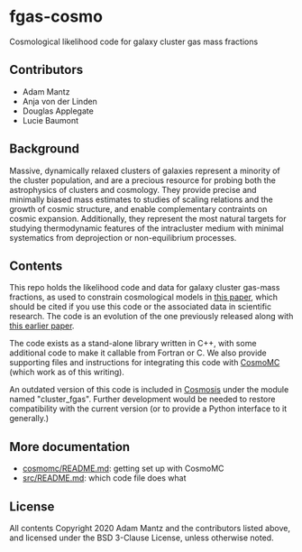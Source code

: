 # fgas-cosmo

Cosmological likelihood code for galaxy cluster gas mass fractions

## Contributors

* Adam Mantz
* Anja von der Linden
* Douglas Applegate
* Lucie Baumont

## Background

Massive, dynamically relaxed clusters of galaxies represent a minority of the cluster population, and are a precious resource for probing both the astrophysics of clusters and cosmology. They provide precise and minimally biased mass estimates to studies of scaling relations and the growth of cosmic structure, and enable complementary contraints on cosmic expansion. Additionally, they represent the most natural targets for studying thermodynamic features of the intracluster medium with minimal systematics from deprojection or non-equilibrium processes.

## Contents

This repo holds the likelihood code and data for galaxy cluster gas-mass fractions, as used to constrain cosmological models in [this paper](https://arxiv.org/abs/2111.09343), which should be cited if you use this code or the associated data in scientific research. The code is an evolution of the one previously released along with [this earlier paper](https://arxiv.org/abs/1402.6212).

The code exists as a stand-alone library written in C++, with some additional code to make it callable from Fortran or C. We also provide supporting files and instructions for integrating this code with [CosmoMC](https://cosmologist.info/cosmomc/) (which work as of this writing).

An outdated version of this code is included in [Cosmosis](https://bitbucket.org/joezuntz/cosmosis/) under the module named "cluster_fgas". Further development would be needed to restore compatibility with the current version (or to provide a Python interface to it generally.)

## More documentation

* [cosmomc/README.md](cosmomc/README.md): getting set up with CosmoMC
* [src/README.md](src/README.md): which code file does what

## License

All contents Copyright 2020 Adam Mantz and the contributors listed above, and licensed under the BSD 3-Clause License, unless otherwise noted.
